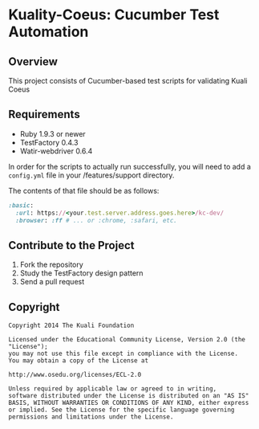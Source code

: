 Kuality-Coeus: Cucumber Test Automation
=======================================

Overview
--------

This project consists of Cucumber-based test scripts for validating Kuali Coeus

Requirements
------------

* Ruby 1.9.3 or newer
* TestFactory 0.4.3
* Watir-webdriver 0.6.4

In order for the scripts to actually run successfully, you will need to add a `config.yml` file in your /features/support directory.

The contents of that file should be as follows:

```ruby
:basic:
  :url: https://<your.test.server.address.goes.here>/kc-dev/
  :browser: :ff # ... or :chrome, :safari, etc.
```

Contribute to the Project
-------------------------

1. Fork the repository
2. Study the TestFactory design pattern
3. Send a pull request

Copyright
---------

	Copyright 2014 The Kuali Foundation

	Licensed under the Educational Community License, Version 2.0 (the "License");
	you may	not use this file except in compliance with the License.
	You may obtain a copy of the License at

    http://www.osedu.org/licenses/ECL-2.0

	Unless required by applicable law or agreed to in writing,
	software distributed under the License is distributed on an "AS IS"
	BASIS, WITHOUT WARRANTIES OR CONDITIONS OF ANY KIND, either express
	or implied. See the License for the specific language governing
	permissions and limitations under the License.